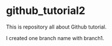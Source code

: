 # github_tutorial2
This is repository all about Github tutorial.

I created one branch name with branch1.
